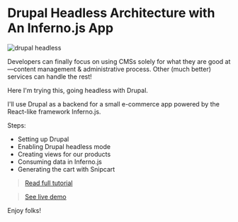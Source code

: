 # Drupal Headless Architecture with An Inferno.js App

![drupal headless](https://snipcart.com/media/204099/drupal-headless.png)

Developers can finally focus on using CMSs solely for what they are good at—content management & administrative process. Other (much better) services can handle the rest!

Here I'm trying this, going headless with Drupal.

I'll use Drupal as a backend for a small e-commerce app powered by the React-like framework Inferno.js. 

Steps:

- Setting up Drupal
- Enabling Drupal headless mode
- Creating views for our products
- Consuming data in Inferno.js
- Generating the cart with Snipcart

> [Read full tutorial](https://snipcart.com/blog/drupal-headless-architecture-tutorial)

> [See live demo](https://inferno-drupal-snipcart.netlify.com/)

Enjoy folks!
